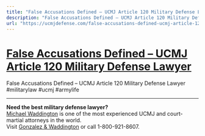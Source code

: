 ```yaml
---
title: "False Accusations Defined – UCMJ Article 120 Military Defense Lawyer"
description: "False Accusations Defined – UCMJ Article 120 Military Defense Lawyer #militarylaw #ucmj #armylife"
url: "https://ucmjdefense.com/false-accusations-defined-ucmj-article-120-military-defense-lawyer.html"
---
```


# [False Accusations Defined – UCMJ Article 120 Military Defense Lawyer](https://ucmjdefense.com/false-accusations-defined-ucmj-article-120-military-defense-lawyer.html)

False Accusations Defined – UCMJ Article 120 Military Defense Lawyer #militarylaw #ucmj #armylife

---

**Need the best military defense lawyer?**  
[Michael Waddington](https://ucmjdefense.com/attorneys/michael-stewart-waddington-partner.html) is one of the most experienced UCMJ and court-martial attorneys in the world.  
Visit [Gonzalez & Waddington](https://ucmjdefense.com) or call 1-800-921-8607.
